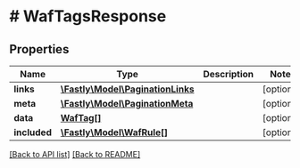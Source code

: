 # # WafTagsResponse

## Properties

Name | Type | Description | Notes
------------ | ------------- | ------------- | -------------
**links** | [**\Fastly\Model\PaginationLinks**](PaginationLinks.md) |  | [optional]
**meta** | [**\Fastly\Model\PaginationMeta**](PaginationMeta.md) |  | [optional]
**data** | [**WafTag[]**](WafTag.md) |  | [optional]
**included** | [**\Fastly\Model\WafRule[]**](WafRule.md) |  | [optional]

[[Back to API list]](../../README.md#endpoints) [[Back to README]](../../README.md)
